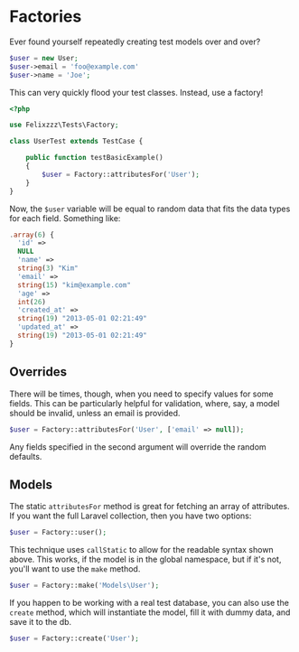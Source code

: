 # Factories

Ever found yourself repeatedly creating test models over and over?

```php
$user = new User;
$user->email = 'foo@example.com'
$user->name = 'Joe';
```

This can very quickly flood your test classes. Instead, use a factory!

```php
<?php

use Felixzzz\Tests\Factory;

class UserTest extends TestCase {

    public function testBasicExample()
    {
        $user = Factory::attributesFor('User');
    }
}
```

Now, the `$user` variable will be equal to random data that fits the data types for each field. Something like:

```php
.array(6) {
  'id' =>
  NULL
  'name' =>
  string(3) "Kim"
  'email' =>
  string(15) "kim@example.com"
  'age' =>
  int(26)
  'created_at' =>
  string(19) "2013-05-01 02:21:49"
  'updated_at' =>
  string(19) "2013-05-01 02:21:49"
}
```

## Overrides

There will be times, though, when you need to specify values for some fields. This can be particularly helpful for validation, where, say, a model should be invalid, unless an email is provided.

```php
$user = Factory::attributesFor('User', ['email' => null]);
```

Any fields specified in the second argument will override the random defaults.

## Models

The static `attributesFor` method is great for fetching an array of attributes. If you want the full Laravel collection, then you have two options:

```php
$user = Factory::user();
```

This technique uses `callStatic` to allow for the readable syntax shown above. This works, if the model is in the global namespace, but if it's not, you'll want to use the `make` method.

```php
$user = Factory::make('Models\User');
```

If you happen to be working with a real test database, you can also use the `create` method, which will instantiate the model, fill it with dummy data, and save it to the db.

```php
$user = Factory::create('User');
```
